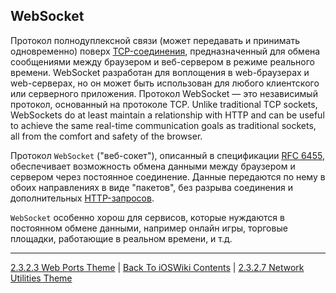 ## WebSocket

Протокол полнодуплексной связи (может передавать и принимать одновременно) поверх [TCP-соединения](./2.3.2.3%20Protocols.md), предназначенный для обмена сообщениями между браузером и веб-сервером в режиме реального времени. WebSocket разработан для воплощения в web-браузерах и web-серверах, но он может быть использован для любого клиентского или серверного приложения. Протокол WebSocket — это независимый протокол, основанный на протоколе TCP. Unlike traditional TCP sockets, WebSockets do at least maintain a relationship with HTTP and can be useful to achieve the same real-time communication goals as traditional sockets, all from the comfort and safety of the browser.

Протокол `WebSocket` ("веб-сокет"), описанный в спецификации [RFC 6455](https://datatracker.ietf.org/doc/html/rfc6455), обеспечивает возможность обмена данными между браузером и сервером через постоянное соединение. Данные передаются по нему в обоих направлениях в виде "пакетов", без разрыва соединения и дополнительных [HTTP-запросов](../2.3.1%20API/2.3.1.4%20HTTP_Methods.md).

`WebSocket` особенно хорош для сервисов, которые нуждаются в постоянном обмене данными, например онлайн игры, торговые площадки, работающие в реальном времени, и т.д.

---

[2.3.2.3 Web Ports Theme](./2.3.2.3%20Ports.md) | [Back To iOSWiki Contents](https://github.com/eldaroid/iOSWiki) | [2.3.2.7 Network Utilities Theme](./2.3.2.7%20Network%20Utilities.md)
